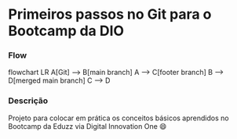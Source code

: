 # Primeiros passos no Git para o Bootcamp da DIO

### Flow

flowchart LR
A[Git] --> B[main branch]
A --> C[footer branch]
B --> D[merged main branch]
C --> D

### Descrição

Projeto para colocar em prática os conceitos básicos aprendidos no Bootcamp da Eduzz via Digital Innovation One :smile: